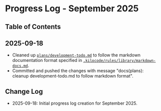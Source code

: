# Progress Log - September 2025

## Table of Contents

## 2025-09-18
- Cleaned up [`plans/development-todo.md`](plans/development-todo.md) to follow the markdown documentation format specified in [`.kilocode/rules/library/markdown-docs.md`](.kilocode/rules/library/markdown-docs.md).
- Committed and pushed the changes with message "docs(plans): cleanup development-todo.md to follow markdown format".

## Change Log

- 2025-09-18: Initial progress log creation for September 2025.
